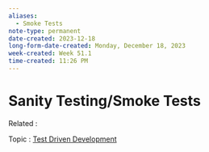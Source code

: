 ```yaml
---
aliases:
  - Smoke Tests
note-type: permanent
date-created: 2023-12-18
long-form-date-created: Monday, December 18, 2023
week-created: Week 51.1
time-created: 11:26 PM
---
```


# Sanity Testing/Smoke Tests

Related :

Topic : [Test Driven Development](../3-permanent-notes-🧲/Test%20Driven%20Development.md)
